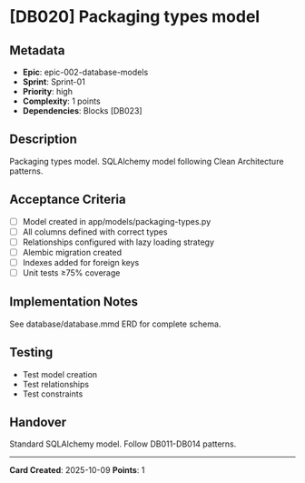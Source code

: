 # [DB020] Packaging types model

## Metadata
- **Epic**: epic-002-database-models
- **Sprint**: Sprint-01
- **Priority**: high
- **Complexity**: 1 points
- **Dependencies**: Blocks [DB023]

## Description
Packaging types model. SQLAlchemy model following Clean Architecture patterns.

## Acceptance Criteria
- [ ] Model created in app/models/packaging-types.py
- [ ] All columns defined with correct types
- [ ] Relationships configured with lazy loading strategy
- [ ] Alembic migration created
- [ ] Indexes added for foreign keys
- [ ] Unit tests ≥75% coverage

## Implementation Notes
See database/database.mmd ERD for complete schema.

## Testing
- Test model creation
- Test relationships
- Test constraints

## Handover
Standard SQLAlchemy model. Follow DB011-DB014 patterns.

---
**Card Created**: 2025-10-09
**Points**: 1
